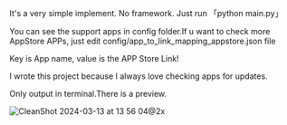 It's a very simple implement. No framework. Just run 「python main.py」

You can see the support apps in config folder.If u want to check more AppStore APPs, just edit config/app_to_link_mapping_appstore.json file

Key is App name, value is the APP Store Link!

I wrote this project because I always love checking apps for updates.

Only output in terminal.There is a preview.

![CleanShot 2024-03-13 at 13 56 04@2x](https://github.com/jizhi0v0/app-update-cheker/assets/57976101/81092b04-35c5-468c-b3a2-20e5bdbf289f)

